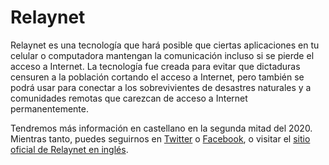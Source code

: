# Relaynet

Relaynet es una tecnología que hará posible que ciertas aplicaciones en tu celular o computadora mantengan la comunicación incluso si se pierde el acceso a Internet. La tecnología fue creada para evitar que dictaduras censuren a la población cortando el acceso a Internet, pero también se podrá usar para conectar a los sobrevivientes de desastres naturales y a comunidades remotas que carezcan de acceso a Internet permanentemente.

Tendremos más información en castellano en la segunda mitad del 2020. Mientras tanto, puedes seguirnos en [Twitter](https://twitter.com/RedRelaynet) o [Facebook](https://www.facebook.com/relaynet/), o visitar el [sitio oficial de Relaynet en inglés](https://relaynet.link/).
